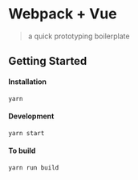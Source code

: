# Webpack + Vue 
> a quick prototyping boilerplate

## Getting Started

#### Installation

`yarn`

#### Development

`yarn start`

#### To build

`yarn run build`